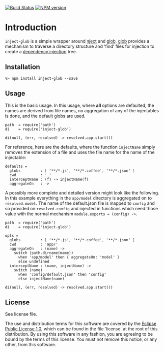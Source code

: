 [![Build Status](https://travis-ci.org/lcaballero/inject-glob.svg?branch=master)](https://travis-ci.org/) [![NPM version](https://badge.fury.io/js/inject-glob.svg)](http://badge.fury.io/js/inject-glob)

# Introduction

`inject-glob` is a simple wrapper around [nject][nject] and [glob][glob].
[glob][glob] provides a mechanism to traverse a directory structure and
'find' files for injection to create a [dependency injection][di] tree.

## Installation

```
%> npm install inject-glob --save
```

## Usage

This is the basic usage.  In this usage, where **all** options are defaulted,
the names are derived from file names, no aggregation of any of the
injectables is done, and the default globs are used.

```
path  = require('path')
di    = require('inject-glob')

di(null, (err, resolved) -> resolved.app.start())

```

For reference, here are the defaults, where the function `injectName` simply
removes the extension of a file and uses the file name for the name of the
injectable:

```
defaults =
  globs         : [ '**/*.js', '**/*.coffee', '**/*.json' ]
  cwd           : '.'
  interceptName : (f) -> injectName(f)
  aggregateOn   : ->
```

A possibly more complete and detailed version might look like the following.
In this example everything in the `app/model` directory is aggregated on to
`resolved.model`.  The name of the default.json file is mapped to `config`
and so provided on `resolved.config` and injected in functions which need
those value with the normal mechanism `module.exports = (config) ->`.

```
path  = require('path')
di    = require('inject-glob')

opts =
  globs         : [ '**/*.js', '**/*.coffee', '**/*.json' ]
  cwd           : 'app/'
  aggregateOn   : (name) ->
    switch (path.dirname(name))
      when 'app/model' then { aggregateOn: 'model' }
      else undefined
  interceptName : (name, injectName) ->
    switch (name)
      when 'config/default.json' then 'config'
      else injectName(name)

di(null, (err, resolved) -> resolved.app.start())
```

## License

See license file.

The use and distribution terms for this software are covered by the
[Eclipse Public License 1.0][EPL-1], which can be found in the file 'license' at the
root of this distribution. By using this software in any fashion, you are
agreeing to be bound by the terms of this license. You must not remove this
notice, or any other, from this software.


[EPL-1]: http://opensource.org/licenses/eclipse-1.0.txt
[nject]: https://github.com/autoric/nject
[di]: http://en.wikipedia.org/wiki/Dependency_injection
[glob]: https://github.com/isaacs/node-glob
